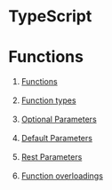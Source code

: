# TypeScript
<h1>Functions</h1>

<ol>
  <li>
    <a href="https://www.typescripttutorial.net/typescript-tutorial/typescript-functions/">
      Functions
    </a>
  </li><br>
  <li>
    <a href="https://www.typescripttutorial.net/typescript-tutorial/typescript-function-types/">
       Function types
    </a>
  </li><br>
  <li>
    <a href="https://www.typescripttutorial.net/typescript-tutorial/typescript-optional-parameters/">
      Optional Parameters
    </a>
  </li><br>
  <li>
    <a href="https://www.typescripttutorial.net/typescript-tutorial/typescript-default-parameters/">
      Default Parameters
    </a>
  </li><br>
  <li>
    <a href="https://www.typescripttutorial.net/typescript-tutorial/typescript-rest-parameters/">
      Rest Parameters
    </a>
  </li><br>
  <li>
    <a href="https://www.typescripttutorial.net/typescript-tutorial/typescript-function-overloadings/">
       Function overloadings
    </a>
  </li><br>
</ol>

